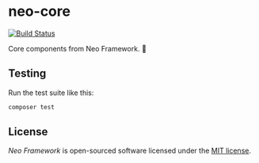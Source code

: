 # neo-core

[![Build Status](https://travis-ci.org/neo-framework/neo-core.svg?branch=master)](https://travis-ci.org/neo-framework/neo-core)

Core components from Neo Framework. :tanabata_tree:

## Testing

Run the test suite like this:

```bash
composer test
```

## License

_Neo Framework_ is open-sourced software licensed under the [MIT license](LICENSE).
